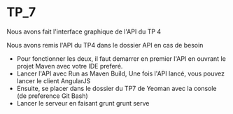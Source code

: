 # TP_7
Nous avons fait l'interface graphique de l'API du TP 4

Nous avons remis l'API du TP4 dans le dossier API en cas de besoin
- Pour fonctionner les deux, il faut demarrer en premier l'API en ouvrant le projet Maven avec votre IDE preferé.
- Lancer l'API avec Run as Maven Build, Une fois l'API lancé, vous pouvez lancer le client AngularJS
- Ensuite, se placer dans le dossier du TP7 de Yeoman avec la console (de preference Git Bash)
- Lancer le serveur en faisant
  grunt
  grunt serve


